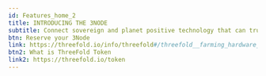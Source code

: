 ```yaml
---
id: Features_home_2
title: INTRODUCING THE 3NODE
subtitle: Connect sovereign and planet positive technology that can truly help change the world.
btn: Reserve your 3Node
link: https://threefold.io/info/threefold#/threefold__farming_hardware_overview?id=plug-amp-farm-3nodes
btn2: What is ThreeFold Token
link2: https://threefold.io/token
---
```

